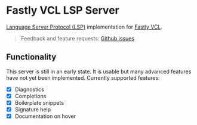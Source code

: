 # Fastly VCL LSP Server

[Language Server Protocol (LSP)](https://github.com/Microsoft/language-server-protocol) implementation for [Fastly VCL](https://developer.fastly.com/learning/vcl/using). 

> Feedback and feature requests: [Github issues](https://github.com/doramatadora/vscode-fastly-vcl/issues)

## Functionality

This server is still in an early state. It is usable but many advanced features have not yet been implemented. Currently supported features:

- [x] Diagnostics
- [x] Completions
- [x] Boilerplate snippets
- [x] Signature help
- [x] Documentation on hover
